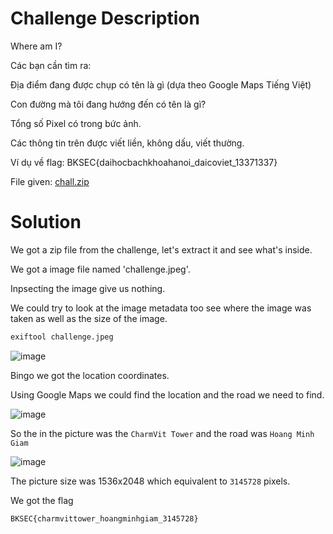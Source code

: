# Challenge Description
Where am I?

Các bạn cần tìm ra:

Địa điểm đang được chụp có tên là gì (dựa theo Google Maps Tiếng Việt)

Con đường mà tôi đang hướng đến có tên là gì?

Tổng số Pixel có trong bức ảnh.

Các thông tin trên được viết liền, không dấu, viết thường.

Ví dụ về flag: BKSEC{daihocbachkhoahanoi_daicoviet_13371337}

File given: [chall.zip](/Challenge_files/langthanghanoi/chall.zip)
# Solution
We got a zip file from the challenge, let's extract it and see what's inside.

We got a image file named 'challenge.jpeg'. 

Inpsecting the image give us nothing.

We could try to look at the image metadata too see where the image was taken as well as the size of the image.

```bash
exiftool challenge.jpeg
```

![image](https://github.com/user-attachments/assets/d7535a6f-8707-4c1c-891e-f31bc9049a82)

Bingo we got the location coordinates.

Using Google Maps we could find the location and the road we need to find.

![image](https://github.com/user-attachments/assets/fa0fbc33-a0c0-4af0-aac6-b1b5096ccffa)

So the in the picture was the `CharmVit Tower` and the road was `Hoang Minh Giam`

![image](https://github.com/user-attachments/assets/1c91b462-bf00-44aa-9311-086aee845930)

The picture size was 1536x2048 which equivalent to `3145728` pixels.

We got the flag

```BKSEC{charmvittower_hoangminhgiam_3145728}```
